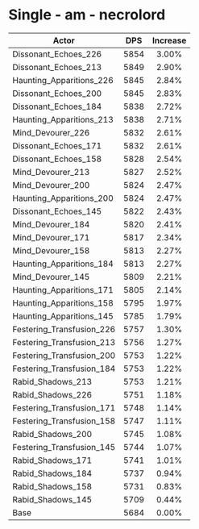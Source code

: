 # Single - am - necrolord
| Actor | DPS | Increase |
|---|:---:|:---:|
|Dissonant_Echoes_226|5854|3.00%|
|Dissonant_Echoes_213|5849|2.90%|
|Haunting_Apparitions_226|5845|2.84%|
|Dissonant_Echoes_200|5845|2.83%|
|Dissonant_Echoes_184|5838|2.72%|
|Haunting_Apparitions_213|5838|2.71%|
|Mind_Devourer_226|5832|2.61%|
|Dissonant_Echoes_171|5832|2.61%|
|Dissonant_Echoes_158|5828|2.54%|
|Mind_Devourer_213|5827|2.52%|
|Mind_Devourer_200|5824|2.47%|
|Haunting_Apparitions_200|5824|2.47%|
|Dissonant_Echoes_145|5822|2.43%|
|Mind_Devourer_184|5820|2.41%|
|Mind_Devourer_171|5817|2.34%|
|Mind_Devourer_158|5813|2.27%|
|Haunting_Apparitions_184|5813|2.27%|
|Mind_Devourer_145|5809|2.21%|
|Haunting_Apparitions_171|5805|2.14%|
|Haunting_Apparitions_158|5795|1.97%|
|Haunting_Apparitions_145|5785|1.79%|
|Festering_Transfusion_226|5757|1.30%|
|Festering_Transfusion_213|5756|1.27%|
|Festering_Transfusion_200|5753|1.22%|
|Festering_Transfusion_184|5753|1.22%|
|Rabid_Shadows_213|5753|1.21%|
|Rabid_Shadows_226|5751|1.18%|
|Festering_Transfusion_171|5748|1.14%|
|Festering_Transfusion_158|5747|1.11%|
|Rabid_Shadows_200|5745|1.08%|
|Festering_Transfusion_145|5744|1.07%|
|Rabid_Shadows_171|5741|1.01%|
|Rabid_Shadows_184|5737|0.94%|
|Rabid_Shadows_158|5731|0.83%|
|Rabid_Shadows_145|5709|0.44%|
|Base|5684|0.00%|
